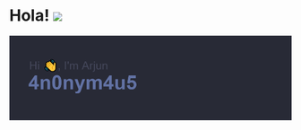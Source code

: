 # Hola!  <img src="https://raw.githubusercontent.com/MartinHeinz/MartinHeinz/master/wave.gif" width="30px">

[![Header](https://raw.githubusercontent.com/4n0nym4u5/4n0nym4u5/main/header.png "Header")](https://4n0nym4u5.netlify.app/)
